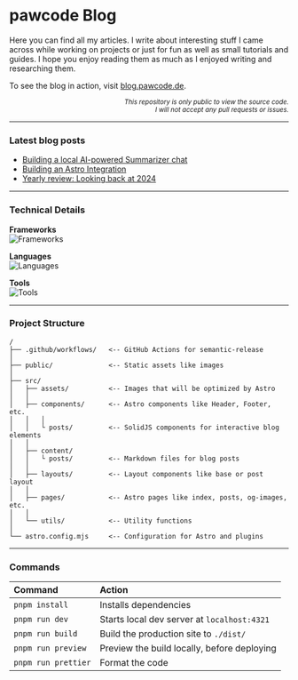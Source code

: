 # pawcode Blog

Here you can find all my articles.
I write about interesting stuff I came across while working on projects or just for fun as well as small tutorials and guides.
I hope you enjoy reading them as much as I enjoyed writing and researching them.

To see the blog in action, visit [blog.pawcode.de](https://blog.pawcode.de/?mtm_compaign=GitHub&mtm_kwd=astro-blog&mtm_source=GitHub).

<p align="right">
  <sub>
    <em>
      This repository is only public to view the source code.
      <br>
      I will not accept any pull requests or issues.
    </em>
  </sub>
</p>

---

### Latest blog posts

<!-- BLOG-POST-LIST:START -->
- [Building a local AI-powered Summarizer chat](https://blog.pawcode.de/posts/local-summarizer-chat/?mtm_compaign=GitHub&mtm_kwd=astro-blog&mtm_source=GitHub)
- [Building an Astro Integration](https://blog.pawcode.de/posts/building-an-astro-integration/?mtm_compaign=GitHub&mtm_kwd=astro-blog&mtm_source=GitHub)
- [Yearly review: Looking back at 2024](https://blog.pawcode.de/posts/yearly-review-2024/?mtm_compaign=GitHub&mtm_kwd=astro-blog&mtm_source=GitHub)
<!-- BLOG-POST-LIST:END -->

---

### Technical Details

**Frameworks**
<br />
<img alt="Frameworks" src="https://skillicons.dev/icons?i=astro,solidjs&theme=light" />

**Languages**
<br />
<img alt="Languages" src="https://skillicons.dev/icons?i=html,md,css,tailwind,ts&theme=light" />

**Tools**
<br />
<img alt="Tools" src="https://skillicons.dev/icons?i=vercel,github,githubactions,pnpm&theme=light" />

---

### Project Structure

```text
/
├── .github/workflows/   <-- GitHub Actions for semantic-release
│
├── public/              <-- Static assets like images
│
├── src/
│   ├── assets/          <-- Images that will be optimized by Astro
│   │
│   ├── components/      <-- Astro components like Header, Footer, etc.
│   │   │
│   │   └ posts/         <-- SolidJS components for interactive blog elements
│   │
│   ├── content/
│   │   └ posts/         <-- Markdown files for blog posts
│   │
│   ├── layouts/         <-- Layout components like base or post layout
│   │
│   ├── pages/           <-- Astro pages like index, posts, og-images, etc.
│   │
│   └── utils/           <-- Utility functions
│
└── astro.config.mjs     <-- Configuration for Astro and plugins
```

---

### Commands

| Command             | Action                                      |
| :------------------ | :------------------------------------------ |
| `pnpm install`      | Installs dependencies                       |
| `pnpm run dev`      | Starts local dev server at `localhost:4321` |
| `pnpm run build`    | Build the production site to `./dist/`      |
| `pnpm run preview`  | Preview the build locally, before deploying |
| `pnpm run prettier` | Format the code                             |
